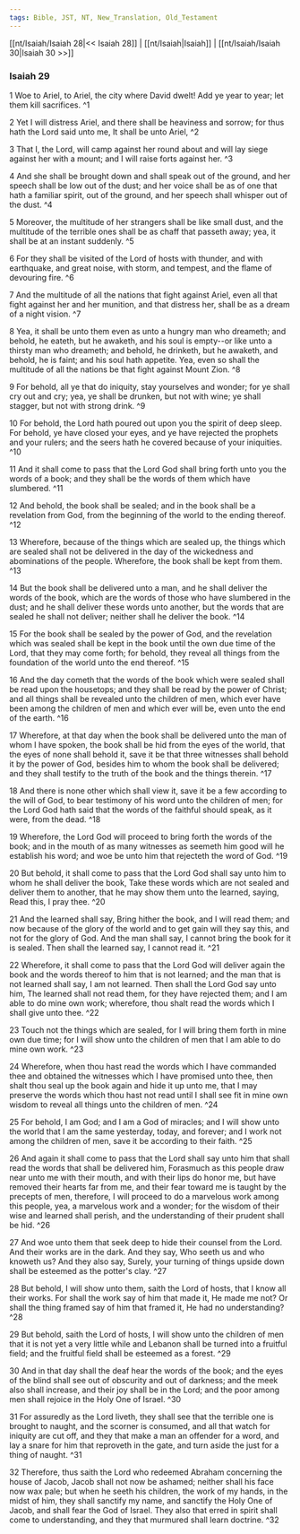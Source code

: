 ```yaml
---
tags: Bible, JST, NT, New_Translation, Old_Testament
---
```


[[nt/Isaiah/Isaiah 28|<< Isaiah 28]] | [[nt/Isaiah|Isaiah]] | [[nt/Isaiah/Isaiah 30|Isaiah 30 >>]]

### Isaiah 29

1 Woe to Ariel, to Ariel, the city where David dwelt! Add ye year to year; let them kill sacrifices.  ^1

2 Yet I will distress Ariel, and there shall be heaviness and sorrow; for thus hath the Lord said unto me, It shall be unto Ariel,  ^2

3 That I, the Lord, will camp against her round about and will lay siege against her with a mount; and I will raise forts against her.  ^3

4 And she shall be brought down and shall speak out of the ground, and her speech shall be low out of the dust; and her voice shall be as of one that hath a familiar spirit, out of the ground, and her speech shall whisper out of the dust.  ^4

5 Moreover, the multitude of her strangers shall be like small dust, and the multitude of the terrible ones shall be as chaff that passeth away; yea, it shall be at an instant suddenly.  ^5

6 For they shall be visited of the Lord of hosts with thunder, and with earthquake, and great noise, with storm, and tempest, and the flame of devouring fire.  ^6

7 And the multitude of all the nations that fight against Ariel, even all that fight against her and her munition, and that distress her, shall be as a dream of a night vision.  ^7

8 Yea, it shall be unto them even as unto a hungry man who dreameth; and behold, he eateth, but he awaketh, and his soul is empty\--or like unto a thirsty man who dreameth; and behold, he drinketh, but he awaketh, and behold, he is faint; and his soul hath appetite. Yea, even so shall the multitude of all the nations be that fight against Mount Zion.  ^8

9 For behold, all ye that do iniquity, stay yourselves and wonder; for ye shall cry out and cry; yea, ye shall be drunken, but not with wine; ye shall stagger, but not with strong drink.  ^9

10 For behold, the Lord hath poured out upon you the spirit of deep sleep. For behold, ye have closed your eyes, and ye have rejected the prophets and your rulers; and the seers hath he covered because of your iniquities.  ^10

11 And it shall come to pass that the Lord God shall bring forth unto you the words of a book; and they shall be the words of them which have slumbered.  ^11

12 And behold, the book shall be sealed; and in the book shall be a revelation from God, from the beginning of the world to the ending thereof.  ^12

13 Wherefore, because of the things which are sealed up, the things which are sealed shall not be delivered in the day of the wickedness and abominations of the people. Wherefore, the book shall be kept from them.  ^13

14 But the book shall be delivered unto a man, and he shall deliver the words of the book, which are the words of those who have slumbered in the dust; and he shall deliver these words unto another, but the words that are sealed he shall not deliver; neither shall he deliver the book.  ^14

15 For the book shall be sealed by the power of God, and the revelation which was sealed shall be kept in the book until the own due time of the Lord, that they may come forth; for behold, they reveal all things from the foundation of the world unto the end thereof.  ^15

16 And the day cometh that the words of the book which were sealed shall be read upon the housetops; and they shall be read by the power of Christ; and all things shall be revealed unto the children of men, which ever have been among the children of men and which ever will be, even unto the end of the earth.  ^16

17 Wherefore, at that day when the book shall be delivered unto the man of whom I have spoken, the book shall be hid from the eyes of the world, that the eyes of none shall behold it, save it be that three witnesses shall behold it by the power of God, besides him to whom the book shall be delivered; and they shall testify to the truth of the book and the things therein.  ^17

18 And there is none other which shall view it, save it be a few according to the will of God, to bear testimony of his word unto the children of men; for the Lord God hath said that the words of the faithful should speak, as it were, from the dead.  ^18

19 Wherefore, the Lord God will proceed to bring forth the words of the book; and in the mouth of as many witnesses as seemeth him good will he establish his word; and woe be unto him that rejecteth the word of God.  ^19

20 But behold, it shall come to pass that the Lord God shall say unto him to whom he shall deliver the book, Take these words which are not sealed and deliver them to another, that he may show them unto the learned, saying, Read this, I pray thee.  ^20

21 And the learned shall say, Bring hither the book, and I will read them; and now because of the glory of the world and to get gain will they say this, and not for the glory of God. And the man shall say, I cannot bring the book for it is sealed. Then shall the learned say, I cannot read it.  ^21

22 Wherefore, it shall come to pass that the Lord God will deliver again the book and the words thereof to him that is not learned; and the man that is not learned shall say, I am not learned. Then shall the Lord God say unto him, The learned shall not read them, for they have rejected them; and I am able to do mine own work; wherefore, thou shalt read the words which I shall give unto thee.  ^22

23 Touch not the things which are sealed, for I will bring them forth in mine own due time; for I will show unto the children of men that I am able to do mine own work.  ^23

24 Wherefore, when thou hast read the words which I have commanded thee and obtained the witnesses which I have promised unto thee, then shalt thou seal up the book again and hide it up unto me, that I may preserve the words which thou hast not read until I shall see fit in mine own wisdom to reveal all things unto the children of men.  ^24

25 For behold, I am God; and I am a God of miracles; and I will show unto the world that I am the same yesterday, today, and forever; and I work not among the children of men, save it be according to their faith.  ^25

26 And again it shall come to pass that the Lord shall say unto him that shall read the words that shall be delivered him, Forasmuch as this people draw near unto me with their mouth, and with their lips do honor me, but have removed their hearts far from me, and their fear toward me is taught by the precepts of men, therefore, I will proceed to do a marvelous work among this people, yea, a marvelous work and a wonder; for the wisdom of their wise and learned shall perish, and the understanding of their prudent shall be hid.  ^26

27 And woe unto them that seek deep to hide their counsel from the Lord. And their works are in the dark. And they say, Who seeth us and who knoweth us? And they also say, Surely, your turning of things upside down shall be esteemed as the potter\'s clay.  ^27

28 But behold, I will show unto them, saith the Lord of hosts, that I know all their works. For shall the work say of him that made it, He made me not? Or shall the thing framed say of him that framed it, He had no understanding?  ^28

29 But behold, saith the Lord of hosts, I will show unto the children of men that it is not yet a very little while and Lebanon shall be turned into a fruitful field; and the fruitful field shall be esteemed as a forest.  ^29

30 And in that day shall the deaf hear the words of the book; and the eyes of the blind shall see out of obscurity and out of darkness; and the meek also shall increase, and their joy shall be in the Lord; and the poor among men shall rejoice in the Holy One of Israel.  ^30

31 For assuredly as the Lord liveth, they shall see that the terrible one is brought to naught, and the scorner is consumed, and all that watch for iniquity are cut off, and they that make a man an offender for a word, and lay a snare for him that reproveth in the gate, and turn aside the just for a thing of naught.  ^31

32 Therefore, thus saith the Lord who redeemed Abraham concerning the house of Jacob, Jacob shall not now be ashamed; neither shall his face now wax pale; but when he seeth his children, the work of my hands, in the midst of him, they shall sanctify my name, and sanctify the Holy One of Jacob, and shall fear the God of Israel. They also that erred in spirit shall come to understanding, and they that murmured shall learn doctrine.  ^32

 
